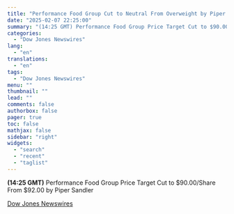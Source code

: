 ```yaml
---
title: "Performance Food Group Cut to Neutral From Overweight by Piper Sandler"
date: "2025-02-07 22:25:00"
summary: "(14:25 GMT) Performance Food Group Price Target Cut to $90.00/Share From $92.00 by Piper Sandler"
categories:
  - "Dow Jones Newswires"
lang:
  - "en"
translations:
  - "en"
tags:
  - "Dow Jones Newswires"
menu: ""
thumbnail: ""
lead: ""
comments: false
authorbox: false
pager: true
toc: false
mathjax: false
sidebar: "right"
widgets:
  - "search"
  - "recent"
  - "taglist"
---
```


**(14:25 GMT)** Performance Food Group Price Target Cut to $90.00/Share From $92.00 by Piper Sandler

[Dow Jones Newswires](https://www.tradingview.com/news/DJN_DN20250207006912:0/)
